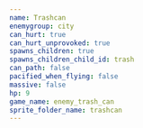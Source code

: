 ```yaml
---
name: Trashcan
enemygroup: city
can_hurt: true
can_hurt_unprovoked: true
spawns_children: true
spawns_children_child_id: trash
can_path: false
pacified_when_flying: false
massive: false
hp: 9
game_name: enemy_trash_can
sprite_folder_name: trashcan
---
```

